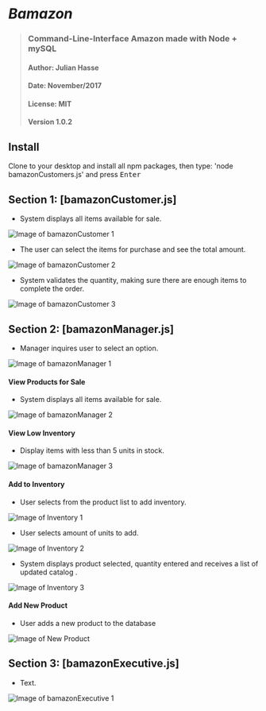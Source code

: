 # *Bamazon* 
>### Command-Line-Interface Amazon made with Node + mySQL
>#### Author: Julian Hasse
>#### Date: November/2017
>#### License: MIT
>#### Version 1.0.2

## Install

Clone to your desktop and install all npm packages, then type: 'node bamazonCustomers.js' and press <kbd>Enter</kbd>

## Section 1: [bamazonCustomer.js]
* System displays all items available for sale.

![Image of bamazonCustomer 1 ](https://github.com/julianhasse/bamazon/blob/master/screen_shots/img001.png)

* The user can select the items for purchase and see the total amount. 

![Image of bamazonCustomer 2](https://github.com/julianhasse/bamazon/blob/master/screen_shots/img002.png)

* System validates the quantity, making sure there are enough items to complete the order. 

![Image of bamazonCustomer 3](https://github.com/julianhasse/bamazon/blob/master/screen_shots/img003.png)


## Section 2: [bamazonManager.js]
* Manager inquires user to select an option. 

![Image of bamazonManager 1](https://github.com/julianhasse/bamazon/blob/master/screen_shots/img004.png)

#### View Products for Sale
* System displays all items available for sale.

![Image of bamazonManager 2](https://github.com/julianhasse/bamazon/blob/master/screen_shots/img005.png)

#### View Low Inventory
* Display items with less than 5 units in stock. 

![Image of bamazonManager 3](https://github.com/julianhasse/bamazon/blob/master/screen_shots/img006.png)

#### Add to Inventory
* User selects from the product list to add inventory. 

![Image of Inventory 1](https://github.com/julianhasse/bamazon/blob/master/screen_shots/img007.png)

* User selects amount of units to add. 

![Image of Inventory 2](https://github.com/julianhasse/bamazon/blob/master/screen_shots/img008.png)

* System displays product selected, quantity entered and receives a list of updated catalog . 

![Image of Inventory 3](https://github.com/julianhasse/bamazon/blob/master/screen_shots/img009.png)

#### Add New Product
* User adds a new product to the database

![Image of New Product](https://github.com/julianhasse/bamazon/blob/master/screen_shots/img011.png)

## Section 3: [bamazonExecutive.js]
* Text. 

![Image of bamazonExecutive 1](https://github.com/julianhasse/bamazon/blob/master/screen_shots/img011.png)
